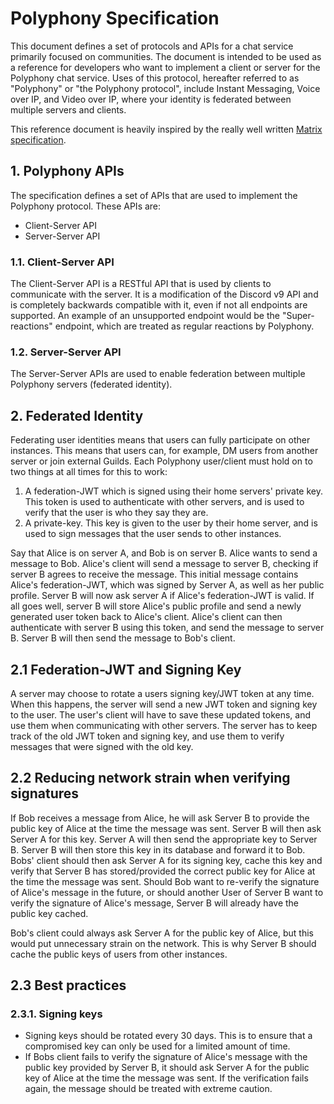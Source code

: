 # Polyphony Specification

This document defines a set of protocols and APIs for a chat service primarily focused on communities. The document is intended to be used as a reference for developers who want to implement a client or server for the Polyphony chat service. Uses of this protocol, hereafter referred to as "Polyphony" or "the Polyphony protocol", include Instant Messaging, Voice over IP, and Video over IP, where your identity is federated between multiple servers and clients.

This reference document is heavily inspired by the really well written [Matrix specification](https://spec.matrix.org/latest).

## 1. Polyphony APIs

The specification defines a set of APIs that are used to implement the Polyphony protocol. These APIs are:
- Client-Server API
- Server-Server API

### 1.1. Client-Server API

The Client-Server API is a RESTful API that is used by clients to communicate with the server. It is a modification of the Discord v9 API and is completely backwards compatible with it, even if not all endpoints are supported. An example of an unsupported endpoint would be the "Super-reactions" endpoint, which are treated as regular reactions by Polyphony.

### 1.2. Server-Server API

The Server-Server APIs are used to enable federation between multiple Polyphony servers (federated identity).

## 2. Federated Identity

Federating user identities means that users can fully participate on other instances. This means that users can, for example, DM users from another server or join external Guilds. Each Polyphony user/client must hold on to two things at all times for this to work:
1.  A federation-JWT which is signed using their home servers' private key. This token is used to authenticate with other servers, and is used to verify that the user is who they say they are.
2.  A private-key. This key is given to the user by their home server, and is used to sign messages that the user sends to other instances.

Say that Alice is on server A, and Bob is on server B. Alice wants to send a message to Bob. Alice's client will send a message to server B, checking if server B agrees to receive the message. This initial message contains Alice's federation-JWT, which was signed by Server A, as well as her public profile. Server B will now ask server A if Alice's federation-JWT is valid. If all goes well, server B will store Alice's public profile and send a newly generated user token back to Alice's client. Alice's client can then authenticate with server B using this token, and send the message to server B. Server B will then send the message to Bob's client.

## 2.1 Federation-JWT and Signing Key

A server may choose to rotate a users signing key/JWT token at any time. When this happens, the server will send a new JWT token and signing key to the user. The user's client will have to save these updated tokens, and use them when communicating with other servers. The server has to keep track of the old JWT token and signing key, and use them to verify messages that were signed with the old key.

## 2.2 Reducing network strain when verifying signatures

If Bob receives a message from Alice, he will ask Server B to provide the public key of Alice at the time the message was sent. Server B will then ask Server A for this key. Server A will then send the appropriate key to Server B. Server B will then store this key in its database and forward it to Bob. Bobs' client should then ask Server A for its signing key, cache this key and verify that Server B has stored/provided the correct public key for Alice at the time the message was sent. Should Bob want to re-verify the signature of Alice's message in the future, or should another User of Server B want to verify the signature of Alice's message, Server B will already have the public key cached.

Bob's client could always ask Server A for the public key of Alice, but this would put unnecessary strain on the network. This is why Server B should cache the public keys of users from other instances.

## 2.3 Best practices

### 2.3.1. Signing keys

- Signing keys should be rotated every 30 days. This is to ensure that a compromised key can only be used for a limited amount of time.
- If Bobs client fails to verify the signature of Alice's message with the public key provided by Server B, it should ask Server A for the public key of Alice at the time the message was sent. If the verification fails again, the message should be treated with extreme caution.

